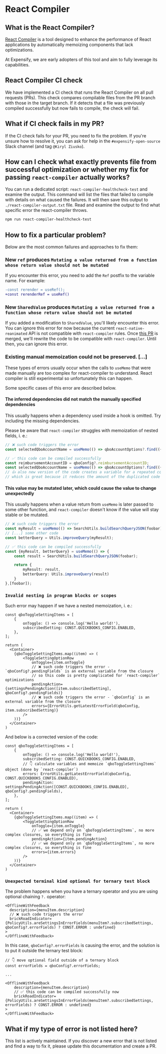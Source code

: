 # React Compiler

## What is the React Compiler?

[React Compiler](https://react.dev/learn/react-compiler) is a tool designed to enhance the performance of React applications by automatically memoizing components that lack optimizations.

At Expensify, we are early adopters of this tool and aim to fully leverage its capabilities.

## React Compiler CI check

We have implemented a CI check that runs the React Compiler on all pull requests (PRs). This check compares compilable files from the PR branch with those in the target branch. If it detects that a file was previously compiled successfully but now fails to compile, the check will fail.

## What if CI check fails in my PR?

If the CI check fails for your PR, you need to fix the problem. If you're unsure how to resolve it, you can ask for help in the `#expensify-open-source` Slack channel (and tag `@Kiryl Ziusko`).

## How can I check what exactly prevents file from successful optimization or whether my fix for passing `react-compiler` actually works?

You can run a dedicated script: `react-compiler-healthcheck-test` and examine the output. This command will list the files that failed to compile with details on what caused the failures. It will then save this output to `./react-compiler-output.txt` file. Read and examine the output to find what specific error the react-compiler throws.

```bash
npm run react-compiler-healthcheck-test
```

## How to fix a particular problem?

Below are the most common failures and approaches to fix them:

### New `ref` produces `Mutating a value returned from a function whose return value should not be mutated`

If you encounter this error, you need to add the `Ref` postfix to the variable name. For example:

```diff
-const rerender = useRef();
+const rerenderRef = useRef()
```

### New `SharedValue` produces `Mutating a value returned from a function whose return value should not be mutated`

If you added a modification to `SharedValue`, you'll likely encounter this error. You can ignore this error for now because the current `react-native-reanimated` API is not compatible with `react-compiler` rules. Once [this PR](https://github.com/software-mansion/react-native-reanimated/pull/6312) is merged, we'll rewrite the code to be compatible with `react-compiler`. Until then, you can ignore this error.

### Existing manual memoization could not be preserved. [...]
These types of errors usually occur when the calls to `useMemo` that were made manually are too complex for react-compiler to understand. React compiler is still experimental so unfortunately this can happen.

Some specific cases of this error are described below.

#### The inferred dependencies did not match the manually specified dependencies

This usually happens when a dependency used inside a hook is omitted. Try including the missing dependencies.

Please be aware that `react-compiler` struggles with memoization of nested fields, i. e.:

```ts
// ❌ such code triggers the error
const selectedQboAccountName = useMemo(() => qboAccountOptions?.find(({id}) => id === qboConfig?.reimbursementAccountID)?.name, [qboAccountOptions, qboConfig?.reimbursementAccountID]);

// ✅ this code can be compiled successfully
const reimbursementAccountID = qboConfig?.reimbursementAccountID;
const selectedQboAccountName = useMemo(() => qboAccountOptions?.find(({id}) => id === reimbursementAccountID)?.name, [qboAccountOptions, reimbursementAccountID]);
// 👍 also new version of the code creates a variable for a repeated code
// which is great because it reduces the amount of the duplicated code
```

#### This value may be mutated later, which could cause the value to change unexpectedly

This usually happens when a value return from `useMemo` is later passed to some other function, and `react-compiler` doesn't know if the value will stay stable or be mutated.

```ts
// ❌ such code triggers the error
const myResult = useMemo(() => SearchUtils.buildSearchQueryJSON(foobar), [foobar]);
// [...] some other code
const betterQuery = Utils.improveQuery(myResult);

// ✅ this code can be compiled successfully
const {myResult, betterQuery} = useMemo(() => {
    const result = SearchUtils.buildSearchQueryJSON(foobar);

    return {
        myResult: result,
        betterQuery: Utils.improveQuery(result)
    }
},[foobar]);
```

### `Invalid nesting in program blocks or scopes`

Such error may happen if we have a nested memoization, i. e.:

```tsx
const qboToggleSettingItems = [
    {
        onToggle: () => console.log('Hello world!'),
        subscribedSetting: CONST.QUICKBOOKS_CONFIG.ENABLED,
    },
];

return (
  <Container>
    {qboToggleSettingItems.map((item) => (
        <ToggleSettingOptionRow
            onToggle={item.onToggle}
            // ❌ such code triggers the error - `qboConfig?.pendingFields` is an external variable from the closure
            // so this code is pretty complicated for `react-compiler` optimizations 
            pendingAction={settingsPendingAction([item.subscribedSetting], qboConfig?.pendingFields)}
            // ❌ such code triggers the error - `qboConfig` is an external variable from the closure
            errors={ErrorUtils.getLatestErrorField(qboConfig, item.subscribedSetting)}
        />
    ))}
  </Container>
)
```

And below is a corrected version of the code:

```tsx
const qboToggleSettingItems = [
    {
        onToggle: () => console.log('Hello world!'),
        subscribedSetting: CONST.QUICKBOOKS_CONFIG.ENABLED,
        // 👇 calculate variables and memoize `qboToggleSettingItems` object (done by `react-compiler`)
        errors: ErrorUtils.getLatestErrorField(qboConfig, CONST.QUICKBOOKS_CONFIG.ENABLED),
        pendingAction: settingsPendingAction([CONST.QUICKBOOKS_CONFIG.ENABLED], qboConfig?.pendingFields),
    },
];

return (
  <Container>
    {qboToggleSettingItems.map((item) => (
        <ToggleSettingOptionRow
            onToggle={item.onToggle}
            // ✅ we depend only on `qboToggleSettingItems`, no more complex closures, so everything is fine
            pendingAction={item.pendingAction}
            // ✅ we depend only on `qboToggleSettingItems`, no more complex closures, so everything is fine
            errors={item.errors}
        />
    ))}
  </Container>
)
```

### `Unexpected terminal kind optional for ternary test block`

The problem happens when you have a ternary operator and you are using optional chaining `?.` operator:

```tsx
<OfflineWithFeedback
  description={menuItem.description}
  // ❌ such code triggers the error
  brickRoadIndicator={PolicyUtils.areSettingsInErrorFields(menuItem?.subscribedSettings, qboConfig?.errorFields) ? CONST.ERROR : undefined}
>
</OfflineWithFeedback>
```

In this case, `qboConfig?.errorFields` is causing the error, and the solution is to put it outside the ternary test block:

```tsx
// 👇 move optional field outside of a ternary block
const errorFields = qboConfig?.errorFields;

...

<OfflineWithFeedback
    description={menuItem.description}
    // ✅ this code can be compiled successfully now
    brickRoadIndicator={PolicyUtils.areSettingsInErrorFields(menuItem?.subscribedSettings, errorFields) ? CONST.ERROR : undefined}
>
</OfflineWithFeedback>
```

## What if my type of error is not listed here?

This list is actively maintained. If you discover a new error that is not listed and find a way to fix it, please update this documentation and create a PR.
